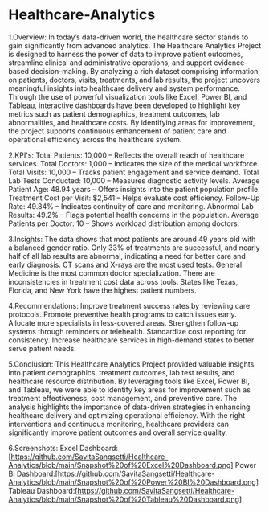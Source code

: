 # Healthcare-Analytics
1.Overview:
In today’s data-driven world, the healthcare sector stands to gain significantly from advanced analytics. The Healthcare Analytics Project is designed to harness the power of data to improve patient outcomes, streamline clinical and administrative operations, and support evidence-based decision-making.
By analyzing a rich dataset comprising information on patients, doctors, visits, treatments, and lab results, the project uncovers meaningful insights into healthcare delivery and system performance. Through the use of powerful visualization tools like Excel, Power BI, and Tableau, interactive dashboards have been developed to highlight key metrics such as patient demographics, treatment outcomes, lab abnormalities, and healthcare costs.
By identifying areas for improvement, the project supports continuous enhancement of patient care and operational efficiency across the healthcare system.

2.KPI's:
Total Patients: 10,000 – Reflects the overall reach of healthcare services.
Total Doctors: 1,000 – Indicates the size of the medical workforce.
Total Visits: 10,000 – Tracks patient engagement and service demand.
Total Lab Tests Conducted: 10,000 – Measures diagnostic activity levels.
Average Patient Age: 48.94 years – Offers insights into the patient population profile.
Treatment Cost per Visit: $2,541 – Helps evaluate cost efficiency.
Follow-Up Rate: 49.84% – Indicates continuity of care and monitoring.
Abnormal Lab Results: 49.2% – Flags potential health concerns in the population.
Average Patients per Doctor: 10 – Shows workload distribution among doctors.

3.Insights:
The data shows that most patients are around 49 years old with a balanced gender ratio. Only 33% of treatments are successful, and nearly half of all lab results are abnormal, indicating a need for better care and early diagnosis. CT scans and X-rays are the most used tests. General Medicine is the most common doctor specialization. There are inconsistencies in treatment cost data across tools. States like Texas, Florida, and New York have the highest patient numbers.

4.Recommendations:
Improve treatment success rates by reviewing care protocols. Promote preventive health programs to catch issues early. Allocate more specialists in less-covered areas. Strengthen follow-up systems through reminders or telehealth. Standardize cost reporting for consistency. Increase healthcare services in high-demand states to better serve patient needs.

5.Conclusion:
This Healthcare Analytics Project provided valuable insights into patient demographics, treatment outcomes, lab test results, and healthcare resource distribution. By leveraging tools like Excel, Power BI, and Tableau, we were able to identify key areas for improvement such as treatment effectiveness, cost management, and preventive care. The analysis highlights the importance of data-driven strategies in enhancing healthcare delivery and optimizing operational efficiency. With the right interventions and continuous monitoring, healthcare providers can significantly improve patient outcomes and overall service quality.

6.Screenshots:
Excel Dashboard:[https://github.com/SavitaSangsetti/Healthcare-Analytics/blob/main/Snapshot%20of%20Excel%20Dashboard.png]
Power BI Dashboard:[https://github.com/SavitaSangsetti/Healthcare-Analytics/blob/main/Snapshot%20of%20Power%20BI%20Dashboard.png]
Tableau Dashboard:[https://github.com/SavitaSangsetti/Healthcare-Analytics/blob/main/Snapshot%20of%20Tableau%20Dashboard.png]
